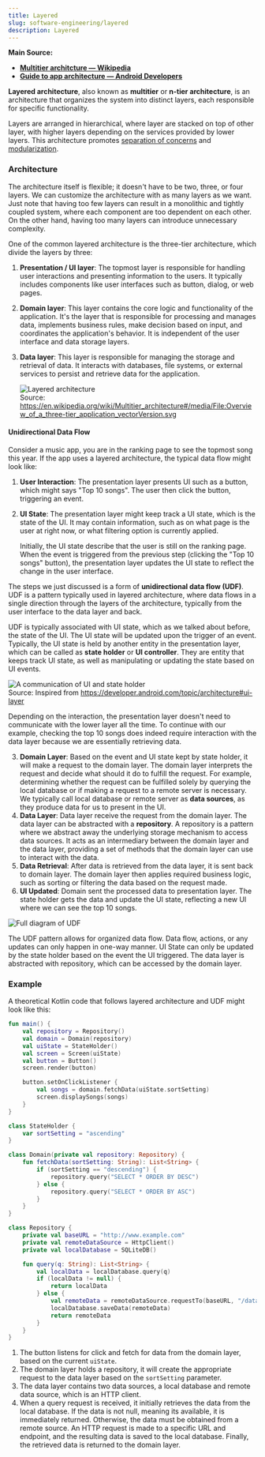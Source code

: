 ```yaml
---
title: Layered
slug: software-engineering/layered
description: Layered
---
```


**Main Source:**

- **[Multitier architcture — Wikipedia](https://en.wikipedia.org/wiki/Multitier_architecture)**
- **[Guide to app architecture — Android Developers](https://developer.android.com/topic/architecture)**

**Layered architecture**, also known as **multitier** or **n-tier architecture**, is an architecture that organizes the system into distinct layers, each responsible for specific functionality.

Layers are arranged in hierarchical, where layer are stacked on top of other layer, with higher layers depending on the services provided by lower layers. This architecture promotes [separation of concerns](/software-engineering/software-principles#separation-of-concerns-soc) and [modularization](/software-engineering/modularization).

### Architecture

The architecture itself is flexible; it doesn't have to be two, three, or four layers. We can customize the architecture with as many layers as we want. Just note that having too few layers can result in a monolithic and tightly coupled system, where each component are too dependent on each other. On the other hand, having too many layers can introduce unnecessary complexity.

One of the common layered architecture is the three-tier architecture, which divide the layers by three:

1. **Presentation / UI layer**: The topmost layer is responsible for handling user interactions and presenting information to the users. It typically includes components like user interfaces such as button, dialog, or web pages.
2. **Domain layer**: This layer contains the core logic and functionality of the application. It's the layer that is responsible for processing and manages data, implements business rules, make decision based on input, and coordinates the application's behavior. It is independent of the user interface and data storage layers.
3. **Data layer**: This layer is responsible for managing the storage and retrieval of data. It interacts with databases, file systems, or external services to persist and retrieve data for the application.

   ![Layered architecture](./layered-architecture.png)  
   Source: https://en.wikipedia.org/wiki/Multitier_architecture#/media/File:Overview_of_a_three-tier_application_vectorVersion.svg

#### Unidirectional Data Flow

Consider a music app, you are in the ranking page to see the topmost song this year. If the app uses a layered architecture, the typical data flow might look like:

1. **User Interaction**: The presentation layer presents UI such as a button, which might says "Top 10 songs". The user then click the button, triggering an event.
2. **UI State**: The presentation layer might keep track a UI state, which is the state of the UI. It may contain information, such as on what page is the user at right now, or what filtering option is currently applied.

   Initially, the UI state describe that the user is still on the ranking page. When the event is triggered from the previous step (clicking the "Top 10 songs" button), the presentation layer updates the UI state to reflect the change in the user interface.

The steps we just discussed is a form of **unidirectional data flow (UDF)**. UDF is a pattern typically used in layered architecture, where data flows in a single direction through the layers of the architecture, typically from the user interface to the data layer and back.

UDF is typically associated with UI state, which as we talked about before, the state of the UI. The UI state will be updated upon the trigger of an event. Typically, the UI state is held by another entity in the presentation layer, which can be called as **state holder** or **UI controller**. They are entity that keeps track UI state, as well as manipulating or updating the state based on UI events.

![A communication of UI and state holder](./udf.png)  
Source: Inspired from https://developer.android.com/topic/architecture#ui-layer

Depending on the interaction, the presentation layer doesn't need to communicate with the lower layer all the time. To continue with our example, checking the top 10 songs does indeed require interaction with the data layer because we are essentially retrieving data.

3. **Domain Layer**: Based on the event and UI state kept by state holder, it will make a request to the domain layer. The domain layer interprets the request and decide what should it do to fulfill the request. For example, determining whether the request can be fulfilled solely by querying the local database or if making a request to a remote server is necessary. We typically call local database or remote server as **data sources**, as they produce data for us to present in the UI.
4. **Data Layer**: Data layer receive the request from the domain layer. The data layer can be abstracted with a **repository**. A repository is a pattern where we abstract away the underlying storage mechanism to access data sources. It acts as an intermediary between the domain layer and the data layer, providing a set of methods that the domain layer can use to interact with the data.
5. **Data Retrieval**: After data is retrieved from the data layer, it is sent back to domain layer. The domain layer then applies required business logic, such as sorting or filtering the data based on the request made.
6. **UI Updated**: Domain sent the processed data to presentation layer. The state holder gets the data and update the UI state, reflecting a new UI where we can see the top 10 songs.

![Full diagram of UDF](./full-udf.png)

The UDF pattern allows for organized data flow. Data flow, actions, or any updates can only happen in one-way manner. UI State can only be updated by the state holder based on the event the UI triggered. The data layer is abstracted with repository, which can be accessed by the domain layer.

### Example

A theoretical Kotlin code that follows layered architecture and UDF might look like this:

```kotlin
fun main() {
    val repository = Repository()
    val domain = Domain(repository)
    val uiState = StateHolder()
    val screen = Screen(uiState)
    val button = Button()
    screen.render(button)

    button.setOnClickListener {
        val songs = domain.fetchData(uiState.sortSetting)
        screen.displaySongs(songs)
    }
}

class StateHolder {
    var sortSetting = "ascending"
}

class Domain(private val repository: Repository) {
    fun fetchData(sortSetting: String): List<String> {
        if (sortSetting == "descending") {
            repository.query("SELECT * ORDER BY DESC")
        } else {
            repository.query("SELECT * ORDER BY ASC")
        }
    }
}

class Repository {
    private val baseURL = "http://www.example.com"
    private val remoteDataSource = HttpClient()
    private val localDatabase = SQLiteDB()

    fun query(q: String): List<String> {
        val localData = localDatabase.query(q)
        if (localData != null) {
            return localData
        } else {
            val remoteData = remoteDataSource.requestTo(baseURL, "/data")
            localDatabase.saveData(remoteData)
            return remoteData
        }
    }
}
```

1. The button listens for click and fetch for data from the domain layer, based on the current `uiState`.
2. The domain layer holds a repository, it will create the appropriate request to the data layer based on the `sortSetting` parameter.
3. The data layer contains two data sources, a local database and remote data source, which is an HTTP client.
4. When a query request is received, it initially retrieves the data from the local database. If the data is not null, meaning its available, it is immediately returned. Otherwise, the data must be obtained from a remote source. An HTTP request is made to a specific URL and endpoint, and the resulting data is saved to the local database. Finally, the retrieved data is returned to the domain layer.
